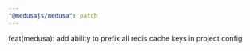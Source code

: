 ```yaml
---
"@medusajs/medusa": patch
---
```


feat(medusa): add ability to prefix all redis cache keys in project config
